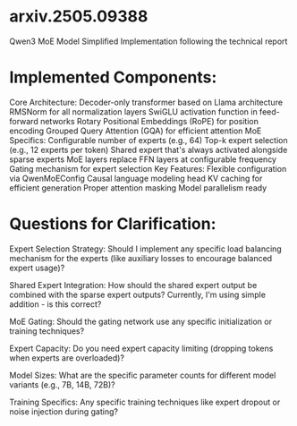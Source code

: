 # arxiv.2505.09388
Qwen3 MoE Model Simplified Implementation following the technical report

# Implemented Components:

Core Architecture:
Decoder-only transformer based on Llama architecture
RMSNorm for all normalization layers
SwiGLU activation function in feed-forward networks
Rotary Positional Embeddings (RoPE) for position encoding
Grouped Query Attention (GQA) for efficient attention
MoE Specifics:
Configurable number of experts (e.g., 64)
Top-k expert selection (e.g., 12 experts per token)
Shared expert that's always activated alongside sparse experts
MoE layers replace FFN layers at configurable frequency
Gating mechanism for expert selection
Key Features:
Flexible configuration via QwenMoEConfig
Causal language modeling head
KV caching for efficient generation
Proper attention masking
Model parallelism ready

# Questions for Clarification:

Expert Selection Strategy: Should I implement any specific load balancing mechanism for the experts (like auxiliary losses to encourage balanced expert usage)?

Shared Expert Integration: How should the shared expert output be combined with the sparse expert outputs? Currently, I'm using simple addition - is this correct?

MoE Gating: Should the gating network use any specific initialization or training techniques?

Expert Capacity: Do you need expert capacity limiting (dropping tokens when experts are overloaded)?

Model Sizes: What are the specific parameter counts for different model variants (e.g., 7B, 14B, 72B)?

Training Specifics: Any specific training techniques like expert dropout or noise injection during gating?
